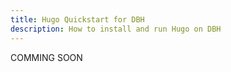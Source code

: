 ```yaml
---
title: Hugo Quickstart for DBH
description: How to install and run Hugo on DBH
---
```

COMMING SOON
